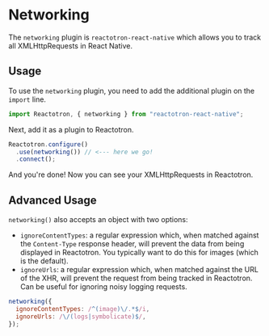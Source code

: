 # Networking

The `networking` plugin is `reactotron-react-native` which allows you to track all XMLHttpRequests in React Native.

## Usage

To use the `networking` plugin, you need to add the additional plugin on the `import` line.

```js
import Reactotron, { networking } from "reactotron-react-native";
```

Next, add it as a plugin to Reactotron.

```js
Reactotron.configure()
  .use(networking()) // <--- here we go!
  .connect();
```

And you're done! Now you can see your XMLHttpRequests in Reactotron.

## Advanced Usage

`networking()` also accepts an object with two options:

- `ignoreContentTypes`: a regular expression which, when matched against the `Content-Type` response header, will prevent the data from being displayed in Reactotron. You typically want to do this for images (which is the default).
- `ignoreUrls`: a regular expression which, when matched against the URL of the XHR, will prevent the request from being tracked in Reactotron. Can be useful for ignoring noisy logging requests.

```js
networking({
  ignoreContentTypes: /^(image)\/.*$/i,
  ignoreUrls: /\/(logs|symbolicate)$/,
});
```

